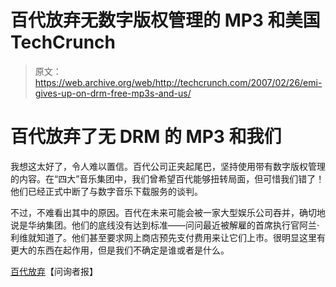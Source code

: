 # 百代放弃无数字版权管理的 MP3 和美国 TechCrunch

> 原文：<https://web.archive.org/web/http://techcrunch.com/2007/02/26/emi-gives-up-on-drm-free-mp3s-and-us/>

# 百代放弃了无 DRM 的 MP3 和我们

我想这太好了，令人难以置信。百代公司正夹起尾巴，坚持使用带有数字版权管理的内容。在“四大”音乐集团中，我们曾希望百代能够扭转局面，但可惜我们错了！他们已经正式中断了与数字音乐下载服务的谈判。

不过，不难看出其中的原因。百代在未来可能会被一家大型娱乐公司吞并，确切地说是华纳集团。他们的底线没有达到标准——问问最近被解雇的首席执行官阿兰·利维就知道了。他们甚至要求网上商店预先支付费用来让它们上市。很明显这里有更大的东西在起作用，但是我们不确定是谁或者是什么。

[百代放弃](https://web.archive.org/web/20210304032944/http://www.theregister.co.uk/2007/02/26/emi_drm_talks_breakup/)【问询者报】